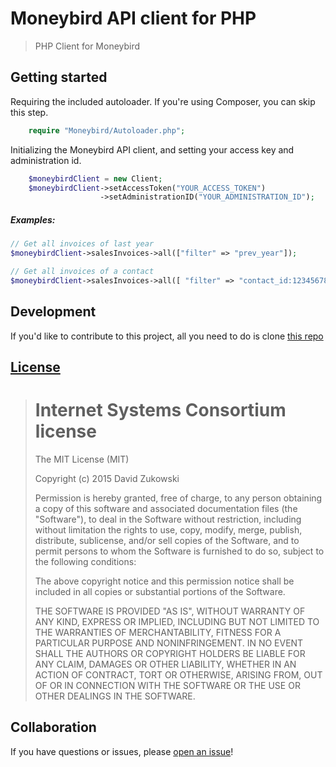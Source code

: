 # Moneybird API client for PHP

> PHP Client for Moneybird

## Getting started

Requiring the included autoloader. If you're using Composer, you can skip this step.

```php
	require "Moneybird/Autoloader.php";
```
	
Initializing the Moneybird API client, and setting your access key and administration id.

```php
	$moneybirdClient = new Client;
	$moneybirdClient->setAccessToken("YOUR_ACCESS_TOKEN")
                    ->setAdministrationID("YOUR_ADMINISTRATION_ID");
```

##### Examples:
```php
// Get all invoices of last year
$moneybirdClient->salesInvoices->all(["filter" => "prev_year"]);

// Get all invoices of a contact
$moneybirdClient->salesInvoices->all([ "filter" => "contact_id:123456789101112234" ]);
```
## Development

If you'd like to contribute to this project, all you need to do is clone [this repo](https://github.com/TriPSs/Moneybird-API) 

## [License](https://github.com/TriPSs/Moneybird-API/blob/master/LICENSE)

> Internet Systems Consortium license
> ===================================
>
> The MIT License (MIT)
>  
> Copyright (c) 2015 David Zukowski
>  
> Permission is hereby granted, free of charge, to any person obtaining a copy
> of this software and associated documentation files (the "Software"), to deal
> in the Software without restriction, including without limitation the rights
> to use, copy, modify, merge, publish, distribute, sublicense, and/or sell
> copies of the Software, and to permit persons to whom the Software is
> furnished to do so, subject to the following conditions:
>  
> The above copyright notice and this permission notice shall be included in all
> copies or substantial portions of the Software.
>  
> THE SOFTWARE IS PROVIDED "AS IS", WITHOUT WARRANTY OF ANY KIND, EXPRESS OR
> IMPLIED, INCLUDING BUT NOT LIMITED TO THE WARRANTIES OF MERCHANTABILITY,
> FITNESS FOR A PARTICULAR PURPOSE AND NONINFRINGEMENT. IN NO EVENT SHALL THE
> AUTHORS OR COPYRIGHT HOLDERS BE LIABLE FOR ANY CLAIM, DAMAGES OR OTHER
> LIABILITY, WHETHER IN AN ACTION OF CONTRACT, TORT OR OTHERWISE, ARISING FROM,
> OUT OF OR IN CONNECTION WITH THE SOFTWARE OR THE USE OR OTHER DEALINGS IN THE
> SOFTWARE.

## Collaboration

If you have questions or issues, please [open an issue](https://github.com/TriPSs/Moneybird-API/issues)!